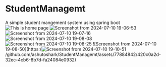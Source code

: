 # StudentManagemt
A simple student  mangement system using spring boot
![This is home page](https://github.com/ashutoshark/StudentManagemt/assets/77884842/e6c84662-6e1a-44f6-a870-2d927dff16fd)
![Screenshot from 2024-07-10 19-06-53](https://github.com/ashutoshark/StudentManagemt/assets/77884842/c35cf957-9c34-4f50-b05b-49e9505f93ee)
![Screenshot from 2024-07-10 19-07-16](https://github.com/ashutoshark/StudentManagemt/assets/77884842/b53696d8-b03f-479e-b966-e74b9d7d7587)
![Screenshot from 2024-07-10 19-08-08](https://github.com/ashutoshark/StudentManagemt/assets/77884842/ec04c10e-e4ee-4cef-91e0-afdcf756b297)
![Screenshot from 2024-07-10 19-08-25](https://github.com/ashutoshark/StudentManagemt/assets/77884842/26d65747-afc9-4593-98f0-cc8996b5ceed)
![Screenshot from 2024-07-10 19-08-50](https:/![Screenshot from 2024-07-10 19-10-51](https://github.com/ashutoshark/StudentManagemt/assets/77884842/121cf161-84ee-432f-8d05-4c9c6c6c642f)
/github.com/ashutoshark/StudentManagemt/assets/77884842/420c0a2d-32ec-4cb6-8b7d-fa24084e0932)
